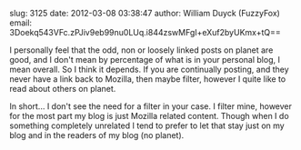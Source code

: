 slug:    3125
date:    2012-03-08 03:38:47
author:  William Duyck (FuzzyFox)
email:   3Doekq543VFc.zPJiv9eb99nu0LUq.i844zswMFgI+eXuf2byUKmx+tQ==

I personally feel that the odd, non or loosely linked posts on planet
are good, and I don't mean by percentage of what is in your personal
blog, I mean overall. So I think it depends. If you are continually
posting, and they never have a link back to Mozilla, then maybe
filter, however I quite like to read about others on planet.

In short... I don't see the need for a filter in your case. I filter
mine, however for the most part my blog is just Mozilla related
content. Though when I do something completely unrelated I tend to
prefer to let that stay just on my blog and in the readers of my blog
(no planet).
